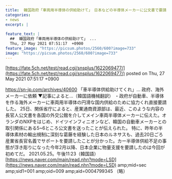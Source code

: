 ```yaml
---
title:  韓国政府「車両用半導体の供給助けて」　日本などの半導体メーカーに公文書で要請　ネット「NO JAPAN は？どの面下げて…」「出た〜用日  
categories:
- news
excerpt: |
  
feature_text: |
  ##  韓国政府「車両用半導体の供給助けて」　...
  Thu, 27 May 2021 07:51:17  +0900
feature_image: "https://picsum.photos/2560/600?image=733"
image: "https://picsum.photos/2560/600?image=733"
---
```


[https://fate.5ch.net/test/read.cgi/snsplus/1622069477/](https://fate.5ch.net/test/read.cgi/snsplus/1622069477/)
posted on Thu, 27 May 2021 07:51:17  +0900

<!--more-->

https://sn-jp.com/archives/40600 「車半導体供給助けてくれ」... 政府、海外メーカーに依頼 ▼記事によると…（韓国語機械翻訳） ・政府が自動車、半導体を作る海外メーカーに車両用半導体の円滑な国内供給のために協力くれ直接要請した。 25日、関係省庁によると、産業通商資源部は、最近、このような内容の長官人公文書を各国の外交公館を介してメイン車両半導体メーカーに伝えた。オランダのNXPをはじめ、ドイツインフィニオンなど、韓国の自動車メーカーとの取引関係にある5~6ところ公文書を送ったことが伝えられた。 特に、昨年の半導体素材の輸出規制に深刻な葛藤を経験した日本のルネサスも、過去20日ごろ産業省長官名義でサポートを要請したことが分かった。カー半導体供給不足の事態が浮き彫りになった今年2月以降、日本企業に物量支援を要請したのは今回が初めてだ。 2021.05.25。午後11:23（韓国語） [https://news.naver.com/main/read.nhn?mode=LSD](https://news.naver.com/main/read.nhn?mode=LSD) amp;mid=sec amp;sid1=001 amp;oid=009 amp;aid=0004799345 （略）
